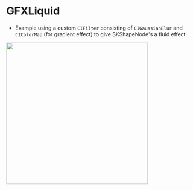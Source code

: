 # GFXLiquid
- Example using a custom `CIFilter` consisting of `CIGaussianBlur` and `CIColorMap` (for gradient effect) to give SKShapeNode's a fluid effect.

<img src="https://cloud.githubusercontent.com/assets/55974/18645988/cde9f29e-7eaf-11e6-9865-66a62cfdd9dd.gif" width="375">


